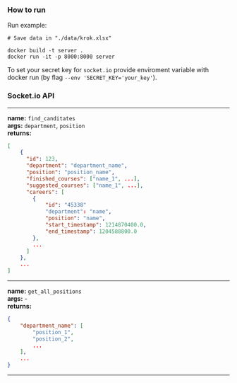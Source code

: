 ### How to run

Run example:
```
# Save data in "./data/krok.xlsx"

docker build -t server .
docker run -it -p 8000:8000 server
```

To set your secret key for `socket.io` provide enviroment variable with docker run (by flag `--env 'SECRET_KEY='your_key'`).

### Socket.io API

___
**name:** `find_canditates`\
**args:** `department`, `position`\
**returns:**
```json
[
    {
      "id": 123,
      "department": "department_name",
      "position": "position_name",
      "finished_courses": ["name_1", ...],
      "suggested_courses": ["name_1", ...],
      "careers": [
        {
            "id": "45338"
            "department": "name",
            "position": "name",
            "start_timestamp": 1214870400.0,
            "end_timestamp": 1204588800.0
        },
        ...
      ]
    },
    ...
]
```
___
**name:** `get_all_positions`\
**args:** -\
**returns:**
```json
{
    "department_name": [
        "position_1",
        "position_2",
        ...
    ],
    ...
}
```
___
